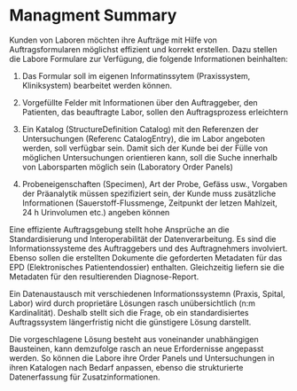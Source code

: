 # Managment Summary

Kunden von Laboren möchten ihre Aufträge mit Hilfe von Auftragsformularen möglichst effizient und korrekt erstellen. Dazu stellen die Labore Formulare zur Verfügung, die folgende Informationen beinhalten:

1. Das Formular soll im eigenen Informatinssytem (Praxissystem, Kliniksystem) bearbeitet werden können.

2. Vorgefüllte Felder mit Informationen über den Auftraggeber, den Patienten, das beauftragte Labor, sollen den Auftragsprozess erleichtern

3. Ein Katalog (StructureDefinition Catalog) mit den Referenzen der Untersuchungen (Referenc CatalogEntry), die im Labor angeboten werden, soll verfügbar sein. Damit sich der Kunde bei der Fülle von möglichen Untersuchungen orientieren kann, soll die Suche innerhalb von Laborsparten möglich sein (Laboratory Order Panels)

4. Probeneigenschaften (Specimen), Art der Probe, Gefäss usw., Vorgaben der Präanalytik müssen spezifiziert sein, der Kunde muss zusätzliche Informationen (Sauerstoff-Flussmenge, Zeitpunkt der letzen Mahlzeit, 24 h Urinvolumen etc.) angeben können

Eine effiziente Auftragsgebung stellt hohe Ansprüche an die Standardisierung und Interoperabilität der Datenverarbeitung. Es sind die Informationssysteme des Auftraggebers und des Auftragnehmers involviert. Ebenso sollen die erstellten Dokumente die geforderten Metadaten für das EPD (Elektronisches Patientendossier) enthalten. Gleichzeitig liefern sie die Metadaten für den resultierenden Diagnose-Report.

Ein Datenaustausch mit verschiedenen Informationssystemn (Praxis, Spital, Labor) wird durch proprietäre Lösungen rasch unübersichtlich (n:m Kardinalität). Deshalb stellt sich die Frage, ob ein standardisiertes Auftragssystem längerfristig nicht die günstigere Lösung darstellt.

Die vorgeschlagene Lösung besteht aus voneinander unabhängigen Bausteinen, kann demzufolge rasch an neue Erfordernisse angepasst werden. So können die Labore ihre Order Panels und Untersuchungen in ihren Katalogen nach Bedarf anpassen, ebenso die strukturierte Datenerfassung für Zusatzinformationen.